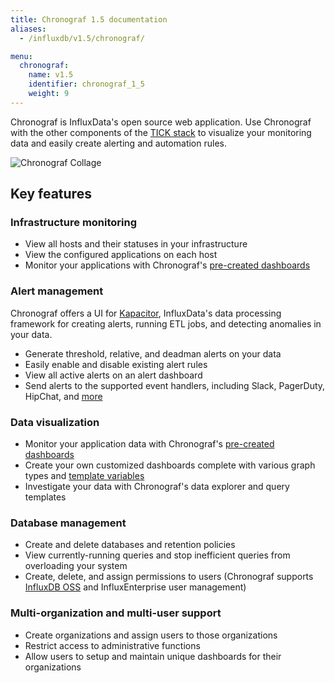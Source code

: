 ```yaml
---
title: Chronograf 1.5 documentation
aliases:
  - /influxdb/v1.5/chronograf/

menu:
  chronograf:
    name: v1.5
    identifier: chronograf_1_5
    weight: 9
---
```


Chronograf is InfluxData's open source web application.
Use Chronograf with the other components of the [TICK stack](https://www.influxdata.com/products/) to visualize your monitoring data and easily create alerting and automation rules.

![Chronograf Collage](/img/chronograf/v1.5/chronograf-collage.png)

## Key features

### Infrastructure monitoring

* View all hosts and their statuses in your infrastructure
* View the configured applications on each host
* Monitor your applications with Chronograf's [pre-created dashboards](/chronograf/v1.5/guides/using-precreated-dashboards/)

### Alert management

Chronograf offers a UI for [Kapacitor](https://github.com/influxdata/kapacitor), InfluxData's data processing framework for creating alerts, running ETL jobs, and detecting anomalies in your data.

* Generate threshold, relative, and deadman alerts on your data
* Easily enable and disable existing alert rules
* View all active alerts on an alert dashboard
* Send alerts to the supported event handlers, including Slack, PagerDuty, HipChat, and [more](/chronograf/v1.5/guides/configuring-alert-endpoints/)

### Data visualization

* Monitor your application data with Chronograf's [pre-created dashboards](/chronograf/v1.5/guides/using-precreated-dashboards/)
* Create your own customized dashboards complete with various graph types and [template variables](/chronograf/v1.5/guides/dashboard-template-variables/)
* Investigate your data with Chronograf's data explorer and query templates

### Database management

* Create and delete databases and retention policies
* View currently-running queries and stop inefficient queries from overloading your system
* Create, delete, and assign permissions to users (Chronograf supports [InfluxDB OSS](/influxdb/latest/query_language/authentication_and_authorization/#authorization) and InfluxEnterprise user management)


### Multi-organization and multi-user support

* Create organizations and assign users to those organizations
* Restrict access to administrative functions
* Allow users to setup and maintain unique dashboards for their organizations
